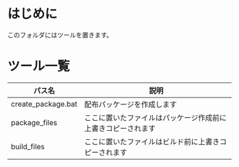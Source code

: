 ﻿# はじめに

このフォルダにはツールを置きます。

# ツール一覧

|パス名|説明|
|--|--|
|create_package.bat|配布パッケージを作成します|
|package_files|ここに置いたファイルはパッケージ作成前に上書きコピーされます|
|build_files|ここに置いたファイルはビルド前に上書きコピーされます|
